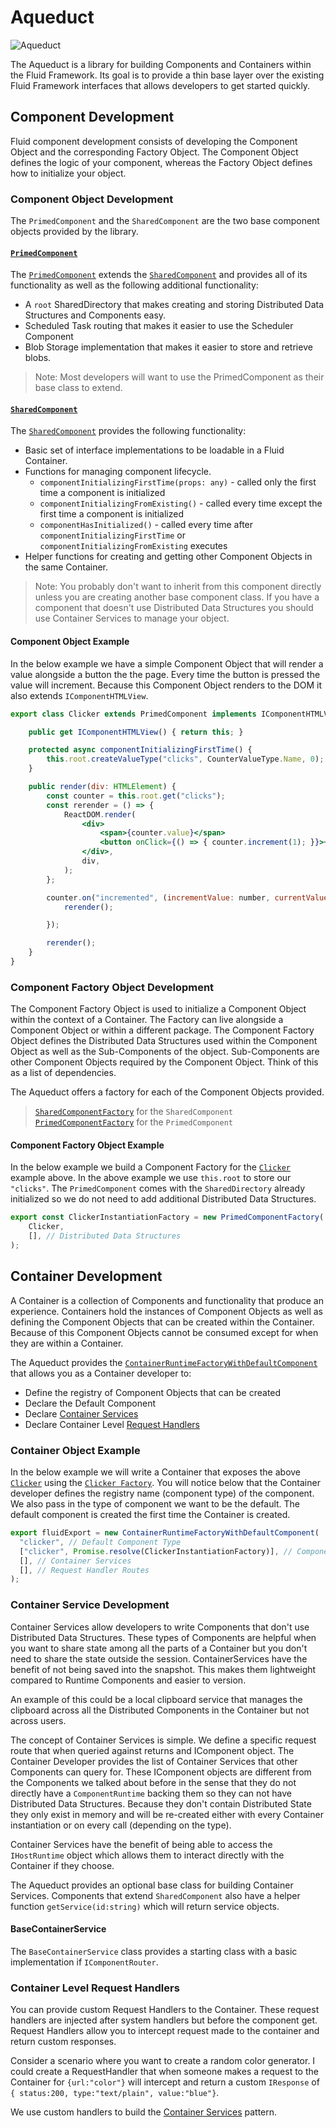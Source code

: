 # Aqueduct

![Aqueduct](https://publicdomainvectors.org/photos/johnny-automatic-Roman-aqueducts.png)

The Aqueduct is a library for building Components and Containers within the Fluid Framework. Its goal is to provide a thin base layer over the existing Fluid Framework interfaces that allows developers to get started quickly.

## Component Development

Fluid component development consists of developing the Component Object and the corresponding Factory Object. The Component Object defines the logic of your component, whereas the Factory Object defines how to initialize your object.

### Component Object Development

The `PrimedComponent` and the `SharedComponent` are the two base component objects provided by the library.

#### [`PrimedComponent`](./src/components/primedComponent.ts)

The [`PrimedComponent`](./src/components/primedComponent.ts) extends the [`SharedComponent`](####SharedComponent) and provides all of its functionality as well as the following additional functionality:

- A `root` SharedDirectory that makes creating and storing Distributed Data Structures and Components easy.
- Scheduled Task routing that makes it easier to use the Scheduler Component
- Blob Storage implementation that makes it easier to store and retrieve blobs.

> Note: Most developers will want to use the PrimedComponent as their base class to extend.

#### [`SharedComponent`](./src/components/sharedComponent.ts)

The [`SharedComponent`](./src/components/sharedComponent.ts) provides the following functionality:

- Basic set of interface implementations to be loadable in a Fluid Container.
- Functions for managing component lifecycle.
  - `componentInitializingFirstTime(props: any)` - called only the first time a component is initialized
  - `componentInitializingFromExisting()` - called every time except the first time a component is initialized
  - `componentHasInitialized()` - called every time after `componentInitializingFirstTime` or `componentInitializingFromExisting` executes
- Helper functions for creating and getting other Component Objects in the same Container.

> Note: You probably don't want to inherit from this component directly unless you are creating another base component class. If you have a component that doesn't use Distributed Data Structures you should use Container Services to manage your object.

#### Component Object Example

In the below example we have a simple Component Object that will render a value alongside a button the the page. Every time the button is pressed the value will increment. Because this Component Object renders to the DOM it also extends `IComponentHTMLView`.

```jsx
export class Clicker extends PrimedComponent implements IComponentHTMLView {

    public get IComponentHTMLView() { return this; }

    protected async componentInitializingFirstTime() {
        this.root.createValueType("clicks", CounterValueType.Name, 0);
    }

    public render(div: HTMLElement) {
        const counter = this.root.get("clicks");
        const rerender = () => {
            ReactDOM.render(
                <div>
                    <span>{counter.value}</span>
                    <button onClick={() => { counter.increment(1); }}>+</button>
                </div>,
                div,
            );
        };

        counter.on("incremented", (incrementValue: number, currentValue: number) => {
            rerender();

        });

        rerender();
    }
}
```

### Component Factory Object Development

The Component Factory Object is used to initialize a Component Object within the context of a Container. The Factory can live alongside a Component Object or within a different package. The Component Factory Object defines the Distributed Data Structures used within the Component Object as well as the Sub-Components of the object. Sub-Components are other Component Objects required by the Component Object. Think of this as a list of dependencies.

The Aqueduct offers a factory for each of the Component Objects provided.

> [`SharedComponentFactory`](./src/componentFactories/sharedComponentFactory.ts) for the `SharedComponent`
> [`PrimedComponentFactory`](./src/componentFactories/primedComponentFactory.ts) for the `PrimedComponent`

#### Component Factory Object Example

In the below example we build a Component Factory for the [`Clicker`](####Component-Object-Example) example above. In the above example we use `this.root` to store our `"clicks"`. The `PrimedComponent` comes with the `SharedDirectory` already initialized so we do not need to add additional Distributed Data Structures.

```typescript
export const ClickerInstantiationFactory = new PrimedComponentFactory(
    Clicker,
    [], // Distributed Data Structures
);
```

## Container Development

A Container is a collection of Components and functionality that produce an experience. Containers hold the instances of Component Objects as well as defining the Component Objects that can be created within the Container. Because of this Component Objects cannot be consumed except for when they are within a Container.

The Aqueduct provides the [`ContainerRuntimeFactoryWithDefaultComponent`](./src/containerRuntimeFactories/containerRuntimeFactoryWithDefaultComponent.ts) that allows you as a Container developer to:

- Define the registry of Component Objects that can be created
- Declare the Default Component
- Declare [Container Services](###Container-Service-Development)
- Declare Container Level [Request Handlers](###Container-Level-Request-Handlers)

### Container Object Example

In the below example we will write a Container that exposes the above [`Clicker`](####Component-Object-Example) using the [`Clicker Factory`](####Component-Factory-Object-Example). You will notice below that the Container developer defines the registry name (component type) of the component. We also pass in the type of component we want to be the default. The default component is created the first time the Container is created.

```typescript
export fluidExport = new ContainerRuntimeFactoryWithDefaultComponent(
  "clicker", // Default Component Type
  ["clicker", Promise.resolve(ClickerInstantiationFactory)], // Component Registry
  [], // Container Services
  [], // Request Handler Routes
);
```

### Container Service Development

Container Services allow developers to write Components that don't use Distributed Data Structures. These types of Components are helpful when you want to share state among all the parts of a Container but you don't need to share the state outside the session. ContainerServices have the benefit of not being saved into the snapshot. This makes them lightweight compared to Runtime Components and easier to version.

An example of this could be a local clipboard service that manages the clipboard across all the Distributed Components in the Container but not across users.

The concept of Container Services is simple. We define a specific request route that when queried against returns and IComponent object. The Container Developer provides the list of Container Services that other Components can query for. These IComponent objects are different from the Components we talked about before in the sense that they do not directly have a `ComponentRuntime` backing them so they can not have Distributed Data Structures. Because they don't contain Distributed State they only exist in memory and will be re-created either with every Container instantiation or on every call (depending on the type).

Container Services have the benefit of being able to access the `IHostRuntime` object which allows them to interact directly with the Container if they choose.

The Aqueduct provides an optional base class for building Container Services. Components that extend `SharedComponent` also have a helper function `getService(id:string)` which will return service objects.

#### BaseContainerService

The `BaseContainerService` class provides a starting class with a basic implementation if `IComponentRouter`.

### Container Level Request Handlers

You can provide custom Request Handlers to the Container. These request handlers are injected after system handlers but before the component get. Request Handlers allow you to intercept request made to the container and return custom responses.

Consider a scenario where you want to create a random color generator. I could create a RequestHandler that when someone makes a request to the Container for `{url:"color"}` will intercept and return a custom `IResponse` of `{ status:200, type:"text/plain", value:"blue"}`.

We use custom handlers to build the [Container Services](###Container-Service-Development) pattern.
